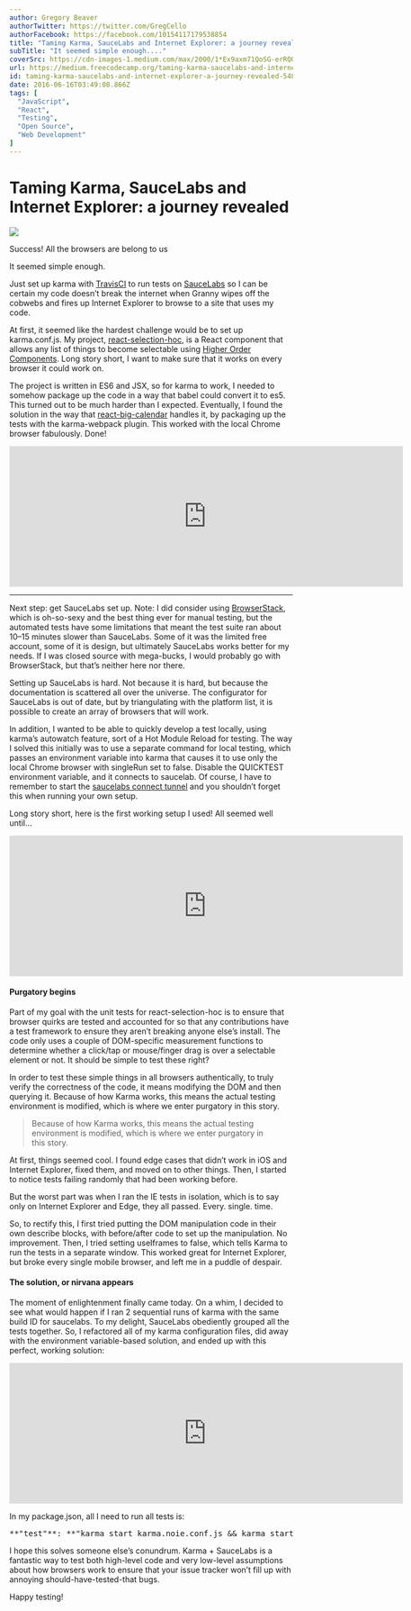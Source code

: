 ```yaml
---
author: Gregory Beaver
authorTwitter: https://twitter.com/GregCello
authorFacebook: https://facebook.com/10154117179538854
title: "Taming Karma, SauceLabs and Internet Explorer: a journey revealed"
subTitle: "It seemed simple enough...."
coverSrc: https://cdn-images-1.medium.com/max/2000/1*Ex9axm71QoSG-erRQQBWuw.jpeg
url: https://medium.freecodecamp.org/taming-karma-saucelabs-and-internet-explorer-a-journey-revealed-548275ed04b4
id: taming-karma-saucelabs-and-internet-explorer-a-journey-revealed-548275ed04b4
date: 2016-06-16T03:49:08.866Z
tags: [
  "JavaScript",
  "React",
  "Testing",
  "Open Source",
  "Web Development"
]
---
```

# Taming Karma, SauceLabs and Internet Explorer: a journey revealed







![](https://cdn-images-1.medium.com/max/2000/1*Ex9axm71QoSG-erRQQBWuw.jpeg)

Success! All the browsers are belong to us







It seemed simple enough.

Just set up karma with [TravisCI](http://travis-ci.org) to run tests on [SauceLabs](https://saucelabs.com) so I can be certain my code doesn’t break the internet when Granny wipes off the cobwebs and fires up Internet Explorer to browse to a site that uses my code.

At first, it seemed like the hardest challenge would be to set up karma.conf.js. My project, [react-selection-hoc](http://cellog.github.io/react-selection/), is a React component that allows any list of things to become selectable using [Higher Order Components](https://medium.com/@dan_abramov/mixins-are-dead-long-live-higher-order-components-94a0d2f9e750#.pliuiqo22). Long story short, I want to make sure that it works on every browser it could work on.

The project is written in ES6 and JSX, so for karma to work, I needed to somehow package up the code in a way that babel could convert it to es5\. This turned out to be much harder than I expected. Eventually, I found the solution in the way that [react-big-calendar](http://intljusticemission.github.io/react-big-calendar/examples/index.html) handles it, by packaging up the tests with the karma-webpack plugin. This worked with the local Chrome browser fabulously. Done!





<iframe width="700" height="250" src="https://medium.freecodecamp.org/media/551065d1de1da9b38419ecf31a49e177?postId=548275ed04b4" data-media-id="551065d1de1da9b38419ecf31a49e177" allowfullscreen="" frameborder="0"></iframe>















* * *







Next step: get SauceLabs set up. Note: I did consider using [BrowserStack](https://browserstack.com), which is oh-so-sexy and the best thing ever for manual testing, but the automated tests have some limitations that meant the test suite ran about 10–15 minutes slower than SauceLabs. Some of it was the limited free account, some of it is design, but ultimately SauceLabs works better for my needs. If I was closed source with mega-bucks, I would probably go with BrowserStack, but that’s neither here nor there.

Setting up SauceLabs is hard. Not because it is hard, but because the documentation is scattered all over the universe. The configurator for SauceLabs is out of date, but by triangulating with the platform list, it is possible to create an array of browsers that will work.

In addition, I wanted to be able to quickly develop a test locally, using karma’s autowatch feature, sort of a Hot Module Reload for testing. The way I solved this initially was to use a separate command for local testing, which passes an environment variable into karma that causes it to use only the local Chrome browser with singleRun set to false. Disable the QUICKTEST environment variable, and it connects to saucelab. Of course, I have to remember to start the [saucelabs connect tunnel](https://wiki.saucelabs.com/display/DOCS/Sauce+Connect+Proxy) and you shouldn’t forget this when running your own setup.

Long story short, here is the first working setup I used! All seemed well until…





<iframe width="700" height="250" src="https://medium.freecodecamp.org/media/670181d458563bc67a66f8870d3a6e86?postId=548275ed04b4" data-media-id="670181d458563bc67a66f8870d3a6e86" allowfullscreen="" frameborder="0"></iframe>





#### Purgatory begins

Part of my goal with the unit tests for react-selection-hoc is to ensure that browser quirks are tested and accounted for so that any contributions have a test framework to ensure they aren’t breaking anyone else’s install. The code only uses a couple of DOM-specific measurement functions to determine whether a click/tap or mouse/finger drag is over a selectable element or not. It should be simple to test these right?

In order to test these simple things in all browsers authentically, to truly verify the correctness of the code, it means modifying the DOM and then querying it. Because of how Karma works, this means the actual testing environment is modified, which is where we enter purgatory in this story.

> Because of how Karma works, this means the actual testing environment is modified, which is where we enter purgatory in this story.

At first, things seemed cool. I found edge cases that didn’t work in iOS and Internet Explorer, fixed them, and moved on to other things. Then, I started to notice tests failing randomly that had been working before.

But the worst part was when I ran the IE tests in isolation, which is to say only on Internet Explorer and Edge, they all passed. Every. single. time.

So, to rectify this, I first tried putting the DOM manipulation code in their own describe blocks, with before/after code to set up the manipulation. No improvement. Then, I tried setting useIframes to false, which tells Karma to run the tests in a separate window. This worked great for Internet Explorer, but broke every single mobile browser, and left me in a puddle of despair.

#### The solution, or nirvana appears

The moment of enlightenment finally came today. On a whim, I decided to see what would happen if I ran 2 sequential runs of karma with the same build ID for saucelabs. To my delight, SauceLabs obediently grouped all the tests together. So, I refactored all of my karma configuration files, did away with the environment variable-based solution, and ended up with this perfect, working solution:





<iframe width="700" height="250" src="https://medium.freecodecamp.org/media/46297ddbc394bb393b3ec4be9cc9fef7?postId=548275ed04b4" data-media-id="46297ddbc394bb393b3ec4be9cc9fef7" allowfullscreen="" frameborder="0"></iframe>





In my package.json, all I need to run all tests is:

<pre name="c0f4" id="c0f4" class="graf graf--pre graf-after--p">**"test"**: **"karma start karma.noie.conf.js && karma start karma.ie.conf.js"**,</pre>

I hope this solves someone else’s conundrum. Karma + SauceLabs is a fantastic way to test both high-level code and very low-level assumptions about how browsers work to ensure that your issue tracker won’t fill up with annoying should-have-tested-that bugs.

Happy testing!









